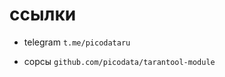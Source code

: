 
# ссылки




- telegram
           `t.me/picodataru`

- сорсы
        `github.com/picodata/tarantool-module`























